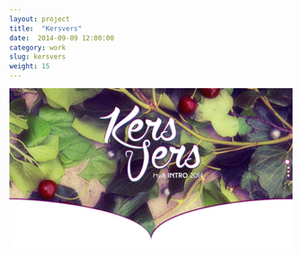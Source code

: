 ```yaml
---
layout: project
title:  "Kersvers"
date:  2014-09-09 12:00:00
category: work
slug: kersvers
weight: 15
---
```

![Kersvers](/assets/work/kersvers/shot_1.jpg)